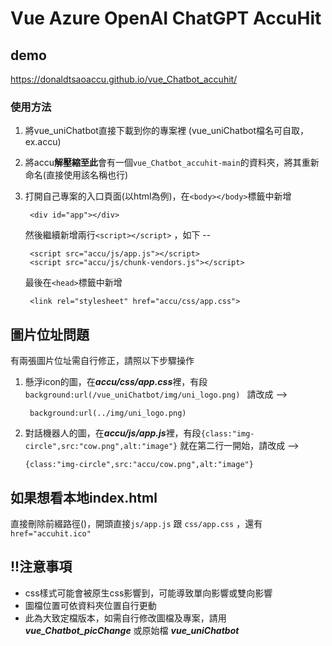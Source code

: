# Vue Azure OpenAI ChatGPT AccuHit

## demo
https://donaldtsaoaccu.github.io/vue_Chatbot_accuhit/

### 使用方法

1. 將vue_uniChatbot直接下載到你的專案裡 (vue_uniChatbot檔名可自取，ex.accu)
2. 將accu**解壓縮至此**會有一個`vue_Chatbot_accuhit-main`的資料夾，將其重新命名(直接使用該名稱也行)
3. 打開自己專案的入口頁面(以html為例)，在`<body></body>`標籤中新增 
    
        <div id="app"></div>

    然後繼續新增兩行`<script></script>` ，如下 --

        <script src="accu/js/app.js"></script>
        <script src="accu/js/chunk-vendors.js"></script>
    
    最後在`<head>`標籤中新增
       
        <link rel="stylesheet" href="accu/css/app.css">

## 圖片位址問題

 有兩張圖片位址需自行修正，請照以下步驟操作

 1. 懸浮icon的圖，在***accu/css/app.css***裡，有段`background:url(/vue_uniChatbot/img/uni_logo.png) `
 請改成 --> 

         background:url(../img/uni_logo.png) 

 2. 對話機器人的圖，在***accu/js/app.js***裡，有段`{class:"img-circle",src:"cow.png",alt:"image"}` 就在第二行一開始，請改成 -->
       
        {class:"img-circle",src:"accu/cow.png",alt:"image"}

## 如果想看本地index.html

直接刪除前綴路徑()，開頭直接`js/app.js` 跟 `css/app.css` ，還有`href="accuhit.ico"`



## !!注意事項


 - css樣式可能會被原生css影響到，可能導致單向影響或雙向影響
 - 圖檔位置可依資料夾位置自行更動
 - 此為大致定檔版本，如需自行修改圖檔及專案，請用 ***vue_Chatbot_picChange*** 或原始檔 ***vue_uniChatbot***
   


